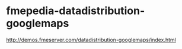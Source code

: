 fmepedia-datadistribution-googlemaps
====================================

http://demos.fmeserver.com/datadistribution-googlemaps/index.html